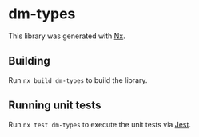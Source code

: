 # dm-types

This library was generated with [Nx](https://nx.dev).

## Building

Run `nx build dm-types` to build the library.

## Running unit tests

Run `nx test dm-types` to execute the unit tests via [Jest](https://jestjs.io).
